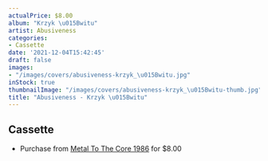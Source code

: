 ```yaml
---
actualPrice: $8.00
album: "Krzyk \u015Bwitu"
artist: Abusiveness
categories:
- Cassette
date: '2021-12-04T15:42:45'
draft: false
images:
- "/images/covers/abusiveness-krzyk_\u015Bwitu.jpg"
inStock: true
thumbnailImage: "/images/covers/abusiveness-krzyk_\u015Bwitu-thumb.jpg"
title: "Abusiveness - Krzyk \u015Bwitu"
---
```


## Cassette
* Purchase from [Metal To The Core 1986](https://metaltothecore1986.com/shop/abusiveness-krzyk-switu-cassette/) for $8.00
